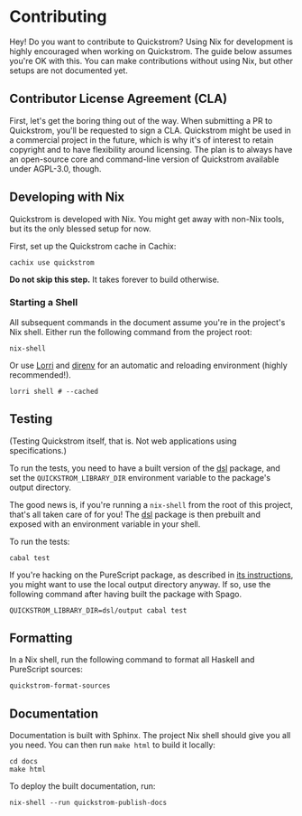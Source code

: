 # Contributing

Hey! Do you want to contribute to Quickstrom? Using Nix for development is
highly encouraged when working on Quickstrom. The guide below assumes you're
OK with this. You can make contributions without using Nix, but other setups
are not documented yet.

## Contributor License Agreement (CLA)

First, let's get the boring thing out of the way. When submitting a PR to
Quickstrom, you'll be requested to sign a CLA. Quickstrom might be used in a
commercial project in the future, which is why it's of interest to retain
copyright and to have flexibility around licensing. The plan is to always
have an open-source core and command-line version of Quickstrom available
under AGPL-3.0, though.

## Developing with Nix

Quickstrom is developed with Nix. You might get away with non-Nix tools, but
its the only blessed setup for now.

First, set up the Quickstrom cache in Cachix:

```
cachix use quickstrom
```

**Do not skip this step.** It takes forever to build otherwise.

### Starting a Shell

All subsequent commands in the document assume you're in the project's Nix
shell. Either run the following command from the project root:

```
nix-shell
```

Or use [Lorri](https://github.com/target/lorri) and
[direnv](https://direnv.net/) for an automatic and reloading environment
(highly recommended!).

```
lorri shell # --cached
```

## Testing

(Testing Quickstrom itself, that is. Not web applications using
specifications.)

To run the tests, you need to have a built version of the
[dsl](dsl) package, and set the
`QUICKSTROM_LIBRARY_DIR` environment variable to the package's output
directory.

The good news is, if you're running a `nix-shell` from the root of
this project, that's all taken care of for you! The
[dsl](dsl) package is then prebuilt and
exposed with an environment variable in your shell.

To run the tests:

```
cabal test
```

If you're hacking on the PureScript package, as described in [its
instructions](dsl/README.md), you might want to use the local
output directory anyway. If so, use the following command after having built
the package with Spago.

```
QUICKSTROM_LIBRARY_DIR=dsl/output cabal test
```

## Formatting

In a Nix shell, run the following command to format all Haskell and
PureScript sources:

```shell
quickstrom-format-sources
```

## Documentation

Documentation is built with Sphinx. The project Nix shell should give you all
you need. You can then run `make html` to build it locally:

```shell
cd docs
make html
```

To deploy the built documentation, run:

```shell
nix-shell --run quickstrom-publish-docs
```
